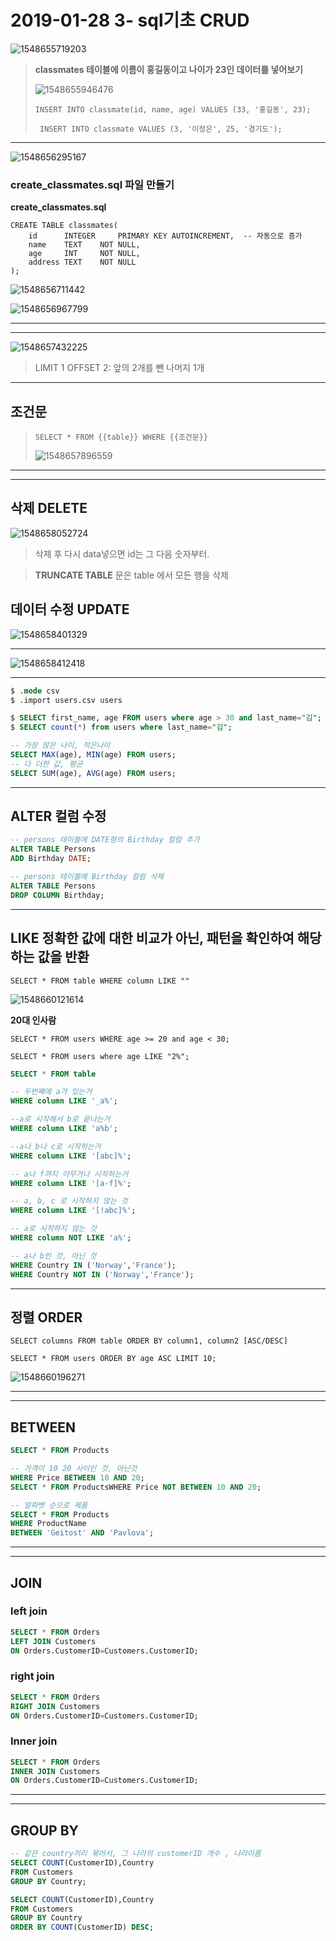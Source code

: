 # 2019-01-28 3- sql기초 CRUD

![1548655719203](../typora-user-images/1548655719203.png)



>  **classmates 테이블에 이름이 홍길동이고 나이가 23인 데이터를 넣어보기**
>
> ![1548655946476](../typora-user-images/1548655946476.png)
>
> `INSERT INTO classmate(id, name, age) VALUES (33, '홍길동', 23);`
>
> ` INSERT INTO classmate VALUES (3, '이정은', 25, '경기도');`



---

![1548656295167](../typora-user-images/1548656295167.png)

### create_classmates.sql 파일 만들기

**create_classmates.sql** 

```sqlite
CREATE TABLE classmates(
    id      INTEGER     PRIMARY KEY AUTOINCREMENT,  -- 자동으로 증가
    name    TEXT    NOT NULL,
    age     INT     NOT NULL,
    address TEXT    NOT NULL
);
```

![1548656711442](../typora-user-images/1548656711442.png)

![1548656967799](../typora-user-images/1548656967799.png)

---

---

![1548657432225](../typora-user-images/1548657432225.png)

> LIMIT 1 OFFSET 2: 앞의 2개를 뺀 나머지  1개



---

## 조건문

>  `SELECT * FROM {{table}} WHERE {{조건문}}`
>
> ![1548657896559](../typora-user-images/1548657896559.png)

---

---



## 삭제 DELETE

![1548658052724](../typora-user-images/1548658052724.png)

> 삭제 후 다시 data넣으면 id는 그 다음 숫자부터.

> **TRUNCATE TABLE** 문은 table 에서 모든 행을 삭제





## 데이터 수정 UPDATE

![1548658401329](../typora-user-images/1548658401329.png)



---

![1548658412418](../typora-user-images/1548658412418.png)

---



```sql
$ .mode csv
$ .import users.csv users

$ SELECT first_name, age FROM users where age > 30 and last_name="김";
$ SELECT count(*) from users where last_name="김";

-- 가장 많은 나이, 적은나이
SELECT MAX(age), MIN(age) FROM users;
-- 다 더한 값, 평균
SELECT SUM(age), AVG(age) FROM users;

```

---



## ALTER 컬럼 수정

```sql 
-- persons 테이블에 DATE형의 Birthday 컬럼 추가
ALTER TABLE Persons
ADD Birthday DATE;

-- persons 테이블에 Birthday 컬럼 삭제
ALTER TABLE Persons
DROP COLUMN Birthday;
```







---

## LIKE  정확한 값에 대한 비교가 아닌, 패턴을 확인하여 해당하는 값을 반환

`SELECT * FROM table WHERE column LIKE ""`

![1548660121614](../typora-user-images/1548660121614.png)

**20대 인사람**

`SELECT * FROM users WHERE age >= 20 and age < 30;`

`SELECT * FROM users where age LIKE "2%";`

```sql
SELECT * FROM table

-- 두번째에 a가 있는거
WHERE column LIKE '_a%';

--a로 시작해서 b로 끝나는거
WHERE column LIKE 'a%b';

--a나 b나 c로 시작하는거
WHERE column LIKE '[abc]%';

-- a나 f까지 아무거나 시작하는거 
WHERE column LIKE '[a-f]%';

-- a, b, c 로 시작하지 않는 것
WHERE column LIKE '[!abc]%';

-- a로 시작하지 않는 것
WHERE column NOT LIKE 'a%';

-- a나 b인 것, 아닌 것
WHERE Country IN ('Norway','France');
WHERE Country NOT IN ('Norway','France');

```



---

## 정렬 ORDER

`SELECT columns FROM table ORDER BY column1, column2 [ASC/DESC]`



`SELECT * FROM users ORDER BY age ASC LIMIT 10;`

![1548660196271](../typora-user-images/1548660196271.png)





---

---

## BETWEEN

```sql
SELECT * FROM Products

-- 가격이 10 20 사이인 것, 아닌것
WHERE Price BETWEEN 10 AND 20;
SELECT * FROM ProductsWHERE Price NOT BETWEEN 10 AND 20;

-- 알파벳 순으로 제품 
SELECT * FROM Products
WHERE ProductName 
BETWEEN 'Geitost' AND 'Pavlova';

```



---

---

## JOIN

### left join

```sql
SELECT * FROM Orders
LEFT JOIN Customers
ON Orders.CustomerID=Customers.CustomerID;
```

### right join

```sql
SELECT * FROM Orders
RIGHT JOIN Customers
ON Orders.CustomerID=Customers.CustomerID;
```

### Inner join

```sql
SELECT * FROM Orders
INNER JOIN Customers
ON Orders.CustomerID=Customers.CustomerID;
```



---

---

## GROUP BY

```sql
-- 같은 country끼리 묶어서, 그 나라의 customerID 개수 , 나라이름
SELECT COUNT(CustomerID),Country
FROM Customers
GROUP BY Country;
```

```sql
SELECT COUNT(CustomerID),Country
FROM Customers
GROUP BY Country
ORDER BY COUNT(CustomerID) DESC;
```







